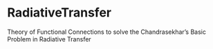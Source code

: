 # RadiativeTransfer
Theory of Functional Connections to solve the Chandrasekhar’s Basic Problem in Radiative Transfer
